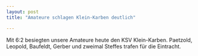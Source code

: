 ```yaml
---
layout: post
title: "Amateure schlagen Klein-Karben deutlich"

---
```


Mit 6:2 besiegten unsere Amateure heute den KSV Klein-Karben. Paetzold, Leopold, Baufeldt, Gerber und zweimal Steffes trafen für die Eintracht.


